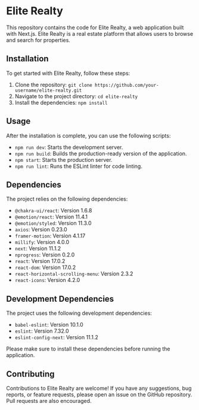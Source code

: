 # Elite Realty

This repository contains the code for Elite Realty, a web application built with Next.js. Elite Realty is a real estate platform that allows users to browse and search for properties.

## Installation

To get started with Elite Realty, follow these steps:

1. Clone the repository: `git clone https://github.com/your-username/elite-realty.git`
2. Navigate to the project directory: `cd elite-realty`
3. Install the dependencies: `npm install`

## Usage

After the installation is complete, you can use the following scripts:

- `npm run dev`: Starts the development server.
- `npm run build`: Builds the production-ready version of the application.
- `npm start`: Starts the production server.
- `npm run lint`: Runs the ESLint linter for code linting.

## Dependencies

The project relies on the following dependencies:

- `@chakra-ui/react`: Version 1.6.8
- `@emotion/react`: Version 11.4.1
- `@emotion/styled`: Version 11.3.0
- `axios`: Version 0.23.0
- `framer-motion`: Version 4.1.17
- `millify`: Version 4.0.0
- `next`: Version 11.1.2
- `nprogress`: Version 0.2.0
- `react`: Version 17.0.2
- `react-dom`: Version 17.0.2
- `react-horizontal-scrolling-menu`: Version 2.3.2
- `react-icons`: Version 4.2.0

## Development Dependencies

The project uses the following development dependencies:

- `babel-eslint`: Version 10.1.0
- `eslint`: Version 7.32.0
- `eslint-config-next`: Version 11.1.2

Please make sure to install these dependencies before running the application.

## Contributing

Contributions to Elite Realty are welcome! If you have any suggestions, bug reports, or feature requests, please open an issue on the GitHub repository. Pull requests are also encouraged.
